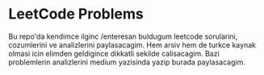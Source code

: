 # LeetCode Problems

Bu repo'da kendimce ilginc /enteresan buldugum leetcode sorularini, cozumlerini ve analizlerini paylasacagim. Hem arsiv hem de turkce kaynak olmasi icin elimden geldigince dikkatli sekilde calisacagim. Bazi problemlerin analizlerini medium yazisinda yazip burada paylasacagim.
